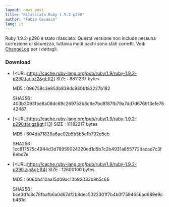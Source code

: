 ```yaml
---
layout: news_post
title: "Rilasciato Ruby 1.9.2-p290"
author: "Fabio Cevasco"
lang: it
---
```


Ruby 1.9.2-p290 è stato rilasciato. Questa versione non include nessuna
correzione di sicurezza, tuttavia molti bachi sono stati corretti.
Vedi [ChangeLog][1] per i dettagli.

### Download

* [&lt;URL:https://cache.ruby-lang.org/pub/ruby/1.9/ruby-1.9.2-p290.tar.bz2&gt;][2]
  SIZE
  : 8811237 bytes

  MD5
  : 096758c3e853b839dc980b183227b182

  SHA256
  : 403b3093fbe8a08dc69c269753b8c6e7bd8f87fb79a7dd7d676913efe7642487

* [&lt;URL:https://cache.ruby-lang.org/pub/ruby/1.9/ruby-1.9.2-p290.tar.gz&gt;][3]
  SIZE
  : 11182217 bytes

  MD5
  : 604da71839a6ae02b5b5b5e1b792d5eb

  SHA256
  : 1cc817575c4944d3d78959024320ed1d5b7c2b4931a855772dacad7c3f6ebd7e

* [&lt;URL:https://cache.ruby-lang.org/pub/ruby/1.9/ruby-1.9.2-p290.zip&gt;][4]
  SIZE
  : 12600100 bytes

  MD5
  : 6060b410aa15d09ac13b93033b8b5c66

  SHA256
  : bce3d1c8c78fbafb6a0d67df2b8dec5322301f7b4b0f7594656ad689e9cb461d



[1]: https://svn.ruby-lang.org/repos/ruby/tags/v1_9_2_290/ChangeLog
[2]: https://cache.ruby-lang.org/pub/ruby/1.9/ruby-1.9.2-p290.tar.bz2
[3]: https://cache.ruby-lang.org/pub/ruby/1.9/ruby-1.9.2-p290.tar.gz
[4]: https://cache.ruby-lang.org/pub/ruby/1.9/ruby-1.9.2-p290.zip
